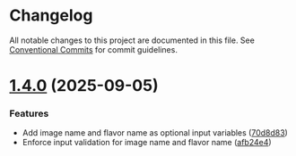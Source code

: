 # Changelog

All notable changes to this project are documented in this file. See
[Conventional Commits](https://conventionalcommits.org) for commit guidelines.

# [1.4.0](https://github.com/ewcloud/ewc-tf-module-openstack-compute/compare/1.3.1...1.4.0) (2025-09-05)


### Features

* Add image name and flavor name as optional input variables ([70d8d83](https://github.com/ewcloud/ewc-tf-module-openstack-compute/commit/70d8d8352145d8d6879c91f3b1551134936dd90b))
* Enforce input validation for image name and flavor name ([afb24e4](https://github.com/ewcloud/ewc-tf-module-openstack-compute/commit/afb24e4bed25b824621d45ebc42c8674c6ce58e2))
